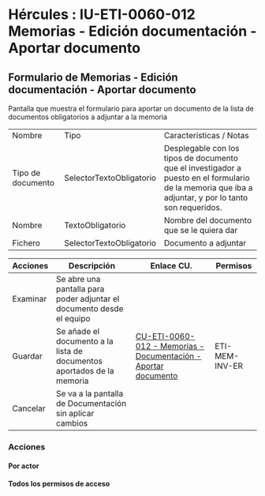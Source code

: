# Hércules : IU\-ETI\-0060\-012 Memorias \- Edición documentación \- Aportar documento



## Formulario de Memorias \- Edición documentación \- Aportar documento

Pantalla que muestra el formulario para aportar un documento de la lista de documentos obligatorios a adjuntar a la memoria



|  | | |
| --- | --- | --- |
| Nombre | Tipo | Características / Notas |
| Tipo de documento | SelectorTextoObligatorio | Desplegable con los tipos de documento que el investigador a puesto en el formulario de la memoria que iba a adjuntar, y por lo tanto son requeridos. |
| Nombre | TextoObligatorio | Nombre del documento que se le quiera dar |
| Fichero | SelectorTextoObligatorio | Documento a adjuntar |

  
  




| Acciones | Descripción | Enlace CU. | Permisos |
| --- | --- | --- | --- |
| Examinar | Se abre una pantalla para poder adjuntar el documento desde el equipo |  |  |
| Guardar | Se añade el documento a la lista de documentos aportados de la memoria | [CU\-ETI\-0060\-012 \- Memorias \- Documentación \- Aportar documento](/hercules/sgi-sistema-de-gestion-de-investigacion/requisitos-y-analisis-funcional/analisis-funcional-sgi-hercules/eti-modulo-de-etica/eti-casos-de-uso/cu-eti-0060-peticiones-de-evaluacion-investigador/cu-eti-0060-012-memorias-documentacion-aportar-documento.md "/hercules/sgi-sistema-de-gestion-de-investigacion/requisitos-y-analisis-funcional/analisis-funcional-sgi-hercules/eti-modulo-de-etica/eti-casos-de-uso/cu-eti-0060-peticiones-de-evaluacion-investigador/cu-eti-0060-012-memorias-documentacion-aportar-documento.md") | ETI\-MEM\-INV\-ER |
| Cancelar | Se va a la pantalla de Documentación sin aplicar cambios |  |  |

  


### Acciones

#### Por actor

#### Todos los permisos de acceso




